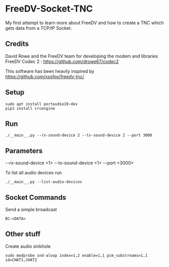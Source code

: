 # FreeDV-Socket-TNC
My first attempt to learn more about FreeDV and how to create a TNC which gets data from a TCP/IP Socket.



## Credits

David Rowe and the FreeDV team for developing the modem and libraries
FreeDV Codec 2 : https://github.com/drowe67/codec2


This software has been heavily inspired by https://github.com/xssfox/freedv-tnc/





## Setup
```
sudo apt install portaudio19-dev
pip3 install crcengine
```


## Run
```
./__main__.py --rx-sound-device 2 --tx-sound-device 2 --port 3000
```

## Parameters
--rx-sound-device <1>
--tx-sound-device <1>
--port <3000>

To list all audio devices run 
```
./__main__.py --list-audio-devices
```


## Socket Commands

Send a simple broadcast
```
BC:<DATA>    
```


## Other stuff

Create audio sinkhole
```
sudo modprobe snd-aloop index=1,2 enable=1,1 pcm_substreams=1,1 id=CHAT1,CHAT2 
```

